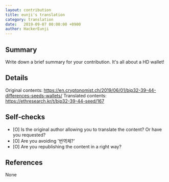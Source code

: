 ```yaml
---
layout: contribution
title: eunji's translation
category: translation
date:   2019-09-07 00:00:00 +0900
author: HackerEunji
---
```


## Summary
Write down a brief summary for your contribution.
It's all about a HD wallet!
## Details
Original contents: https://en.cryptonomist.ch/2019/06/01/bip32-39-44-differences-seeds-wallets/
Translated contents: https://ethresearch.kr/t/bip32-39-44-seed/167

## Self-checks
- [O] Is the original author allowing you to translate the content? Or have you requested?
- [O] Are you avoiding '번역체?'
- [O] Are you republishing the content in a right way?

## References
None

